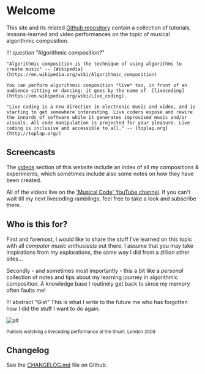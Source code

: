 # Welcome

This site and its related [Github repository](https://github.com/lambdamusic/The-Musical-Code) contain a collection of tutorials, lessons-learned and video performances on the topic of musical algorithmic composition. 

!!! question "Algorithmic composition?"

    "Algorithmic composition is the technique of using algorithms to create music" -- [Wikipedia](https://en.wikipedia.org/wiki/Algorithmic_composition)

    You can perform algorithmic composition *live* too, in front of an audience sitting or dancing: it goes by the name of  [livecoding](https://en.wikipedia.org/wiki/Live_coding).  

    "Live coding is a new direction in electronic music and video, and is starting to get somewhere interesting. Live coders expose and rewire the innards of software while it generates improvised music and/or visuals. All code manipulation is projected for your pleasure. Live coding is inclusive and accessible to all." -- [toplap.org](http://toplap.org/)


## Screencasts

The [videos](videos) section of this website include an index of all my compositions & experiments, which sometimes include also some notes on how they have been created.

All of the videos live on the ['Musical Code' YouTube channel](https://www.youtube.com/channel/UCanqSICbxzRNEZGMlu8qfyw). If you can't wait till my next livecoding ramblings, feel free to take a look and subscribe there. 

<!-- [![Watch the video](https://img.youtube.com/vi/Qix3tbpb9V4/maxresdefault.jpg)](https://www.youtube.com/watch?v=Qix3tbpb9V4) -->


## Who is this for? 

First and foremost, I would like to share the stuff I've learned on this topic with all *computer music enthusiasts* out there. I assume that you may take inspirations from my explorations, the same way I did from a zillion other sites...  

Secondly - and sometimes most importantly - this a bit like a *personal* collection of notes and tips about my learning journey in algorithmic composition. A knowledge base I routinely get back to since my memory often faults me!

!!! abstract "Gist"
    This is what I write to the future me who has forgotten how I did the stuff I want to do again.

![alt](../assets/../assets/images/2024-05-16-shunt-livecoding-1.png)

<small>Punters watching a livecoding performance at the Shunt, London 2008</small>

## Changelog

See the [CHANGELOG.md](https://github.com/lambdamusic/The-Musical-Code/blob/main/CHANGELOG.md) file on Github.
